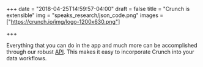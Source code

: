 +++
date = "2018-04-25T14:59:57-04:00"
draft = false
title = "Crunch is extensible"
img = "speaks_research/json_code.png"
images = ["https://crunch.io/img/logo-1200x630.png"]


+++

Everything that you can do in the app and much more can be accomplished through our robust [API](http://docs.crunch.io/). This makes it easy to incorporate Crunch into your data workflows.
